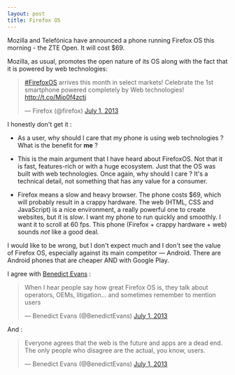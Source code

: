 ```yaml
---
layout: post
title: Firefox OS
---
```


Mozilla and Telefónica have announced a phone running Firefox OS this morning - the ZTE Open. It will cost $69.

Mozilla, as usual, promotes the open nature of its OS along with the fact that it is powered by web technologies:

<blockquote class="twitter-tweet"><p><a href="https://twitter.com/search?q=%23FirefoxOS&amp;src=hash">#FirefoxOS</a> arrives this month in select markets! Celebrate the 1st smartphone powered completely by Web technologies! <a href="http://t.co/Mio0f4zctj">http://t.co/Mio0f4zctj</a></p>&mdash; Firefox (@firefox) <a href="https://twitter.com/firefox/statuses/351641840728023040">July 1, 2013</a></blockquote>

I honestly don't get it :

* As a user, why should I care that my phone is using web technologies ? What is the benefit for **me** ?

* This is the main argument that I have heard about FirefoxOS. Not that it is fast, features-rich or with a huge ecosystem. Just that the OS was built with web technologies. Once again, why should I care ? It's a technical detail, not something that has any value for a consumer.

* Firefox means a slow and heavy browser. The phone costs $69, which will probably result in a crappy hardware. The web (HTML, CSS and JavaScript) is a nice environment, a really powerful one to create websites, but it is _slow_. I want my phone to run quickly and smoothly. I want it to scroll at 60 fps. This phone (Firefox + crappy hardware + web) sounds _not_ like a good deal.

I would like to be wrong, but I don't expect much and I don't see the value of Firefox OS, especially against its main competitor — Android. There are Android phones that are cheaper AND with Google Play.

I agree with [Benedict Evans](http://ben-evans.com/) :

<blockquote class="twitter-tweet"><p>When I hear people say how great Firefox OS is, they talk about operators, OEMs, litigation... and sometimes remember to mention users</p>&mdash; Benedict Evans (@BenedictEvans) <a href="https://twitter.com/BenedictEvans/statuses/351646258856857600">July 1, 2013</a></blockquote>

And :

<blockquote class="twitter-tweet"><p>Everyone agrees that the web is the future and apps are a dead end. The only people who disagree are the actual, you know, users.</p>&mdash; Benedict Evans (@BenedictEvans) <a href="https://twitter.com/BenedictEvans/statuses/351646755818975232">July 1, 2013</a></blockquote>
